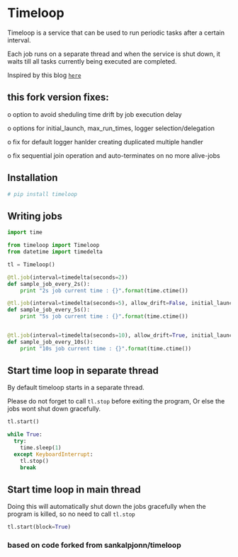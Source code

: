 # Timeloop
Timeloop is a service that can be used to run periodic tasks after a certain interval.

Each job runs on a separate thread and when the service is shut down, it waits till all tasks currently being executed are completed.

Inspired by this blog [`here`](https://www.g-loaded.eu/2016/11/24/how-to-terminate-running-python-threads-using-signals/)

## this fork version fixes:
o option to avoid sheduling time drift by job execution delay

o options for initial_launch, max_run_times, logger selection/delegation

o fix for default logger hanlder creating duplicated multiple handler

o fix sequential join operation and auto-terminates on no more alive-jobs

## Installation
```sh
# pip install timeloop
```

## Writing jobs
```python
import time

from timeloop import Timeloop
from datetime import timedelta

tl = Timeloop()

@tl.job(interval=timedelta(seconds=2))
def sample_job_every_2s():
    print "2s job current time : {}".format(time.ctime())

@tl.job(interval=timedelta(seconds=5), allow_drift=False, initial_launch=False, max_run_times=None) # with default option values
def sample_job_every_5s():
    print "5s job current time : {}".format(time.ctime())


@tl.job(interval=timedelta(seconds=10), allow_drift=True, initial_launch=True, max_run_times=2)
def sample_job_every_10s():
    print "10s job current time : {}".format(time.ctime())
```

## Start time loop in separate thread
By default timeloop starts in a separate thread.

Please do not forget to call ```tl.stop``` before exiting the program, Or else the jobs wont shut down gracefully.

```python
tl.start()

while True:
  try:
    time.sleep(1)
  except KeyboardInterrupt:
    tl.stop()
    break
```

## Start time loop in main thread
Doing this will automatically shut down the jobs gracefully when the program is killed, so no need to  call ```tl.stop```
```python
tl.start(block=True)
```

### based on code forked from sankalpjonn/timeloop
